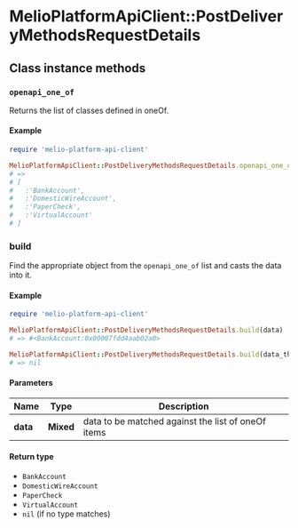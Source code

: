 # MelioPlatformApiClient::PostDeliveryMethodsRequestDetails

## Class instance methods

### `openapi_one_of`

Returns the list of classes defined in oneOf.

#### Example

```ruby
require 'melio-platform-api-client'

MelioPlatformApiClient::PostDeliveryMethodsRequestDetails.openapi_one_of
# =>
# [
#   :'BankAccount',
#   :'DomesticWireAccount',
#   :'PaperCheck',
#   :'VirtualAccount'
# ]
```

### build

Find the appropriate object from the `openapi_one_of` list and casts the data into it.

#### Example

```ruby
require 'melio-platform-api-client'

MelioPlatformApiClient::PostDeliveryMethodsRequestDetails.build(data)
# => #<BankAccount:0x00007fdd4aab02a0>

MelioPlatformApiClient::PostDeliveryMethodsRequestDetails.build(data_that_doesnt_match)
# => nil
```

#### Parameters

| Name | Type | Description |
| ---- | ---- | ----------- |
| **data** | **Mixed** | data to be matched against the list of oneOf items |

#### Return type

- `BankAccount`
- `DomesticWireAccount`
- `PaperCheck`
- `VirtualAccount`
- `nil` (if no type matches)

